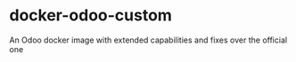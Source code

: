 # docker-odoo-custom
An Odoo docker image with extended capabilities and fixes over the official one
